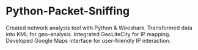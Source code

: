 # Python-Packet-Sniffing
Created network analysis tool with Python &amp; Wireshark. Transformed data into KML for geo-analysis. Integrated GeoLiteCity for IP mapping. Developed Google Maps interface for user-friendly IP interaction.
